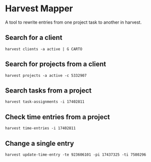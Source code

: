 # Harvest Mapper

A tool to rewrite entries from one project task to another in harvest.


## Search for a client

```
harvest clients -a active | G CARTO
```

## Search for projects from a client

```
harvest projects -a active -c 5332907
```

## Search tasks from a project

```
harvest task-assignments -i 17402811
```

## Check time entries from a project

```
harvest time-entries -i 17402811
```

## Change a single entry

```
harvest update-time-entry -te 923606101 -pi 17437325 -ti 7580296
```
